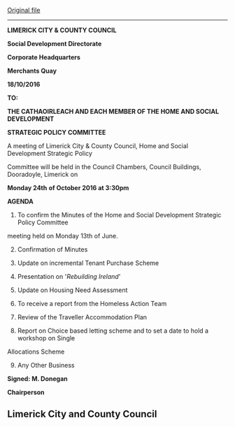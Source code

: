 [Original file](https://beta.limerick.ie/sites/default/files/media/documents/2017-04/agenda_-_home_and_social_development_spc_-_24th_october_2016.pdf)

---
**LIMERICK CITY & COUNTY COUNCIL**

**Social Development Directorate**

**Corporate Headquarters**

**Merchants Quay**

**18/10/2016**

**TO:**

**THE CATHAOIRLEACH AND EACH MEMBER OF THE HOME AND SOCIAL DEVELOPMENT**

**STRATEGIC POLICY COMMITTEE**

A meeting of Limerick City & County Council, Home and Social Development Strategic Policy

Committee will be held in the Council Chambers, Council Buildings, Dooradoyle, Limerick on

**Monday 24th** **of October 2016 at 3:30pm**

**AGENDA**

1) To confirm the Minutes of the Home and Social Development Strategic Policy Committee

meeting held on Monday 13th of June.

2) Confirmation of Minutes

3) Update on incremental Tenant Purchase Scheme

4) Presentation on '*Rebuilding Ireland*'

5) Update on Housing Need Assessment

6) To receive a report from the Homeless Action Team

7) Review of the Traveller Accommodation Plan

8) Report on Choice based letting scheme and to set a date to hold a workshop on Single

Allocations Scheme

9) Any Other Business

**Signed: M. Donegan**

**Chairperson**

**Limerick City and County Council**
---
